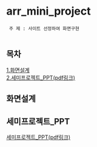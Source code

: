 # arr_mini_project

```
 주 제 : 사이트 선정하여 화면구현
 
```

## 목차
[1.화면설계](#화면설계)  
[2.세미프로젝트_PPT(pdf링크)]()<br>

## 화면설계


## 세미프로젝트_PPT
[세미프로젝트_PPT(pdf링크)]()<br>
